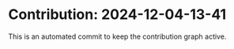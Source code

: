 # Contribution: 2024-12-04-13-41
This is an automated commit to keep the contribution graph active.
